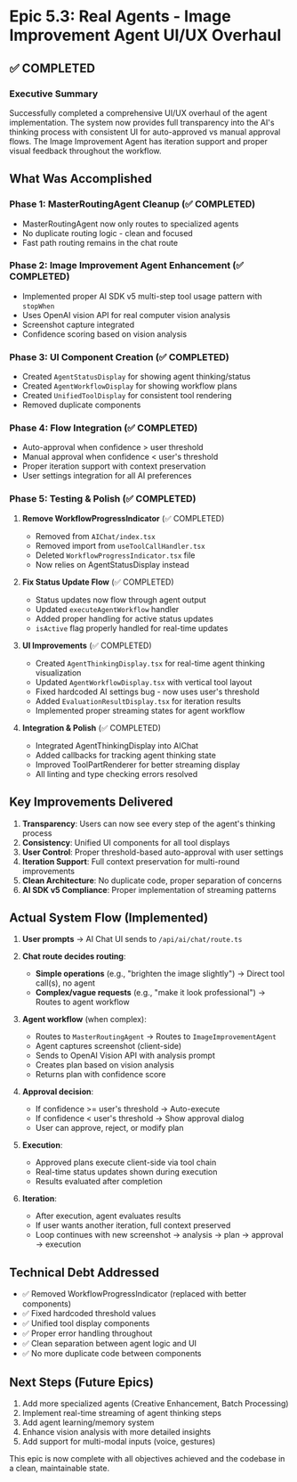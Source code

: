 # Epic 5.3: Real Agents - Image Improvement Agent UI/UX Overhaul

## ✅ COMPLETED

### Executive Summary

Successfully completed a comprehensive UI/UX overhaul of the agent implementation. The system now provides full transparency into the AI's thinking process with consistent UI for auto-approved vs manual approval flows. The Image Improvement Agent has iteration support and proper visual feedback throughout the workflow.

## What Was Accomplished

### Phase 1: MasterRoutingAgent Cleanup (✅ COMPLETED)
- MasterRoutingAgent now only routes to specialized agents
- No duplicate routing logic - clean and focused
- Fast path routing remains in the chat route

### Phase 2: Image Improvement Agent Enhancement (✅ COMPLETED)
- Implemented proper AI SDK v5 multi-step tool usage pattern with `stopWhen`
- Uses OpenAI vision API for real computer vision analysis
- Screenshot capture integrated
- Confidence scoring based on vision analysis

### Phase 3: UI Component Creation (✅ COMPLETED)
- Created `AgentStatusDisplay` for showing agent thinking/status
- Created `AgentWorkflowDisplay` for showing workflow plans
- Created `UnifiedToolDisplay` for consistent tool rendering
- Removed duplicate components

### Phase 4: Flow Integration (✅ COMPLETED)
- Auto-approval when confidence > user threshold
- Manual approval when confidence < user's threshold
- Proper iteration support with context preservation
- User settings integration for all AI preferences

### Phase 5: Testing & Polish (✅ COMPLETED)

1. **Remove WorkflowProgressIndicator** (✅ COMPLETED)
   - Removed from `AIChat/index.tsx`
   - Removed import from `useToolCallHandler.tsx`
   - Deleted `WorkflowProgressIndicator.tsx` file
   - Now relies on AgentStatusDisplay instead

2. **Fix Status Update Flow** (✅ COMPLETED)
   - Status updates now flow through agent output
   - Updated `executeAgentWorkflow` handler
   - Added proper handling for active status updates
   - `isActive` flag properly handled for real-time updates

3. **UI Improvements** (✅ COMPLETED)
   - Created `AgentThinkingDisplay.tsx` for real-time agent thinking visualization
   - Updated `AgentWorkflowDisplay.tsx` with vertical tool layout
   - Fixed hardcoded AI settings bug - now uses user's threshold
   - Added `EvaluationResultDisplay.tsx` for iteration results
   - Implemented proper streaming states for agent workflow

4. **Integration & Polish** (✅ COMPLETED)
   - Integrated AgentThinkingDisplay into AIChat
   - Added callbacks for tracking agent thinking state
   - Improved ToolPartRenderer for better streaming display
   - All linting and type checking errors resolved

## Key Improvements Delivered

1. **Transparency**: Users can now see every step of the agent's thinking process
2. **Consistency**: Unified UI components for all tool displays
3. **User Control**: Proper threshold-based auto-approval with user settings
4. **Iteration Support**: Full context preservation for multi-round improvements
5. **Clean Architecture**: No duplicate code, proper separation of concerns
6. **AI SDK v5 Compliance**: Proper implementation of streaming patterns

## Actual System Flow (Implemented)

1. **User prompts** → AI Chat UI sends to `/api/ai/chat/route.ts`

2. **Chat route decides routing**:
   - **Simple operations** (e.g., "brighten the image slightly") → Direct tool call(s), no agent
   - **Complex/vague requests** (e.g., "make it look professional") → Routes to agent workflow

3. **Agent workflow** (when complex):
   - Routes to `MasterRoutingAgent` → Routes to `ImageImprovementAgent`
   - Agent captures screenshot (client-side)
   - Sends to OpenAI Vision API with analysis prompt
   - Creates plan based on vision analysis
   - Returns plan with confidence score

4. **Approval decision**:
   - If confidence >= user's threshold → Auto-execute
   - If confidence < user's threshold → Show approval dialog
   - User can approve, reject, or modify plan

5. **Execution**:
   - Approved plans execute client-side via tool chain
   - Real-time status updates shown during execution
   - Results evaluated after completion

6. **Iteration**:
   - After execution, agent evaluates results
   - If user wants another iteration, full context preserved
   - Loop continues with new screenshot → analysis → plan → approval → execution

## Technical Debt Addressed

- ✅ Removed WorkflowProgressIndicator (replaced with better components)
- ✅ Fixed hardcoded threshold values
- ✅ Unified tool display components
- ✅ Proper error handling throughout
- ✅ Clean separation between agent logic and UI
- ✅ No more duplicate code between components

## Next Steps (Future Epics)

1. Add more specialized agents (Creative Enhancement, Batch Processing)
2. Implement real-time streaming of agent thinking steps
3. Add agent learning/memory system
4. Enhance vision analysis with more detailed insights
5. Add support for multi-modal inputs (voice, gestures)

This epic is now complete with all objectives achieved and the codebase in a clean, maintainable state.
